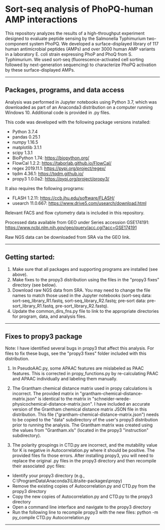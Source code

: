 # Sort-seq analysis of PhoPQ-human AMP interactions

This repository analyzes the results of a high-throughput experiment designed to evaluate peptide sensing by the Salmonella Typhimurium two-component system PhoPQ. We developed a surface-displayed library of 117 human antimicrobial peptides (AMPs) and over 3000 human AMP variants in a laboratory E. coli strain expressing PhoP and PhoQ from S. Typhimurium. We used sort-seq (fluorescence-activated cell sorting followed by next-generation sequencing) to characterize PhoPQ activation by these surface-displayed AMPs.

****

## Packages, programs, and data access

Analysis was performed in Jupyter notebooks using Python 3.7, which was downloaded as part of an Anaconda3 distribution on a computer running Windows 10. Additional code is provided in .py files.

This code was developed with the following package versions installed:
- Python 3.7.4
- pandas 0.25.1
- numpy 1.16.5
- matplotlib 3.1.1
- scipy 1.3.1
- BioPython 1.74: https://biopython.org/
- FlowCal 1.2.2: https://taborlab.github.io/FlowCal/
- regex 2019.11.1: https://pypi.org/project/regex/
- tqdm 4.36.1: https://tqdm.github.io/
- propy3 1.0.0a2: https://pypi.org/project/propy3/

It also requires the following programs:
- FLASH 1.2.11: https://ccb.jhu.edu/software/FLASH/
- usearch 11.0.667: https://www.drive5.com/usearch/download.html

Relevant FACS and flow cytometry data is included in this repository.

Processed data available from GEO under Series accession GSE174191:
https://www.ncbi.nlm.nih.gov/geo/query/acc.cgi?acc=GSE174191

Raw NGS data can be downloaded from SRA via the GEO link.

****

## Getting started:

1. Make sure that all packages and supporting programs are installed (see above).
2. Make fixes to the propy3 distribution using the files in the "propy3 fixes" directory (see below).
3. Download raw NGS data from SRA. You may need to change the file names to match those used in the Jupyter notebooks (sort-seq data: sort-seq_library_R1.fastq, sort-seq_library_R2.fastq; pre-sort data: pre-sort_library_R1.fastq, pre-sort_library_R2.fastq).
4. Update the common_dirs_fns.py file to link to the appropriate directories for program, data, and analysis files.


****

## Fixes to propy3 package

Note: I have identified several bugs in propy3 that affect this analysis. For
files to fix these bugs, see the "propy3 fixes" folder included with this
distribution.

1. In PseudoAAC.py, some APAAC features are mislabeled as PAAC features. This is
corrected in propy_functions.py by re-calculating PAAC and APAAC individually and
labeling them manually.

2. The Grantham chemical distance matrix used in propy calculations is incorrect.
The provided matrix in "grantham-chemical-distance-matrix.json" is identical to the
matrix in "schneider-wrede-physicochemical-distance-matrix.json". I have included
an accurate version of the Grantham chemical distance matrix JSON file in this
distribution. This file ("grantham-chemical-distance-matrix.json") needs to be copied
to the "data" subdirectory of the user's propy3 distribution prior to running the
analysis. The Grantham matrix was created using the values from "Grantham.xls"
(located in the propy3 "instruction" subdirectory).

3. The polarity groupings in CTD.py are incorrect, and the mutability value for K is
negative in Autocorrelation.py where it should be positive. The provided files fix
those errors. After installing propy3, you will need to replace the original .py
files in the propy3 directory and then recompile their associated .pyc files:
- Identify your propy3 directory (e.g., C:\ProgramData\Anaconda3\Lib\site-packages\propy)
- Remove the existing copies of Autocorrelation.py and CTD.py from the propy3 directory
- Copy the new copies of Autocorrelation.py and CTD.py to the propy3 directory
- Open a command line interface and navigate to the propy3 directory
- Run the following line to recompile propy3 with the new files:
	python -m py_compile CTD.py Autocorrelation.py

****
